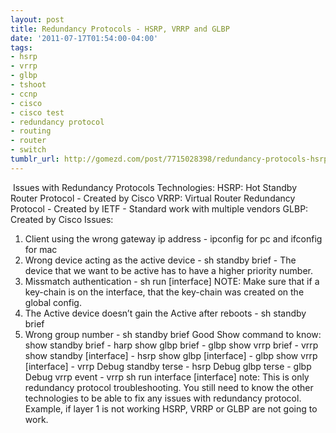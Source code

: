 ```yaml
---
layout: post
title: Redundancy Protocols - HSRP, VRRP and GLBP
date: '2011-07-17T01:54:00-04:00'
tags:
- hsrp
- vrrp
- glbp
- tshoot
- ccnp
- cisco
- cisco test
- redundancy protocol
- routing
- router
- switch
tumblr_url: http://gomezd.com/post/7715028398/redundancy-protocols-hsrp-vrrp-and-glbp
---
```

 Issues with Redundancy Protocols
Technologies:
HSRP:
Hot Standby Router Protocol - Created by Cisco
VRRP:
Virtual Router Redundancy Protocol - Created by IETF - Standard work with multiple vendors
GLBP:
Created by Cisco
Issues:
1. Client using the wrong gateway ip address - ipconfig for pc and ifconfig for mac
2. Wrong device acting as the active device - sh standby brief - The device that we want to be active has to have a higher priority number.
3. Missmatch authentication - sh run [interface]
 NOTE: Make sure that if a key-chain is on the interface, that the key-chain was created on the global config.
4. The Active device doesn’t gain the Active after reboots - sh standby brief
5. Wrong group number - sh standby brief
Good Show command to know:
show standby brief - harp 
show glbp brief - glbp
 show vrrp brief - vrrp
show standby [interface] - hsrp
show glbp [interface] - glbp
show vrrp [interface] - vrrp
Debug standby terse - hsrp
Debug glbp terse - glbp
Debug vrrp event - vrrp
sh run interface [interface]
note: This is only redundancy protocol troubleshooting. You still need to know the other technologies to be able to fix any issues with redundancy protocol. Example, if layer 1 is not working HSRP, VRRP or GLBP are not going to work.
